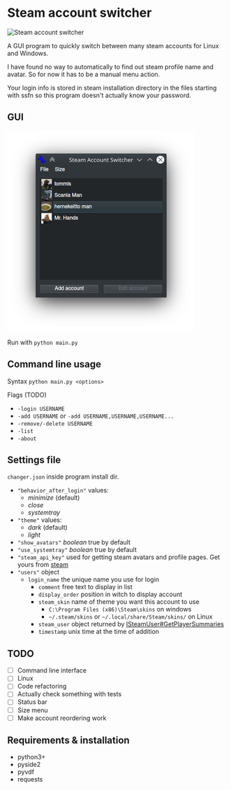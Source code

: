 # Steam account switcher

![Steam account switcher](https://github.com/tommis/steam_account_switcher/workflows/Steam%20account%20switcher/badge.svg?branch=master)

A GUI program to quickly switch between many steam accounts for Linux and Windows.

I have found no way to automatically to find out steam profile name and avatar. So for now it has to be a manual menu action.

Your login info is stored in steam installation directory in the files starting with ssfn so this program doesn't actually know your password.

## GUI

![screenshot](screenshot.png)

Run with `python main.py`

## Command line usage

Syntax `python main.py <options>`

Flags  (TODO)

* `-login USERNAME`
* `-add USERNAME` or `-add USERNAME,USERNAME,USERNAME...`
* `-remove/-delete USERNAME`
* `-list`
* `-about`


## Settings file

`changer.json` inside program install dir.

- `"behavior_after_login"` values:
    - *minimize* (default)
    - *close*
    - *systemtray*
- `"theme"` values:
    - *dark* (default)
    - *light*
- `"show_avatars"` *boolean* true by default
- `"use_systemtray"` *boolean* true by default
- `"steam_api_key"` used for getting steam avatars and profile pages. Get yours from [steam](https://steamcommunity.com/dev/apikey)
- `"users"` object
    - `login_name` the unique name you use for login
        - `comment` free text to display in list
        - `display_order` position in witch to display account
        - `steam_skin` name of theme you want this account to use
            - `C:\Program Files (x86)\Steam\skins` on windows
            - `~/.steam/skins` or `~/.local/share/Steam/skins/` on Linux
        - `steam_user` object returned by [ISteamUser#GetPlayerSummaries](https://partner.steamgames.com/doc/webapi/ISteamUser#GetPlayerSummaries)
        - `timestamp` unix time at the time of addition

## TODO

- [ ] Command line interface
- [ ] Linux
- [ ] Code refactoring
- [ ] Actually check something with tests
- [ ] Status bar
- [ ] Size menu
- [ ] Make account reordering work
        
## Requirements & installation

- python3+
- pyside2
- pyvdf
- requests
